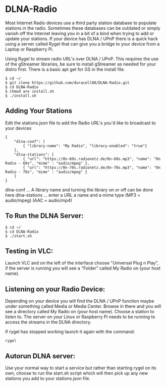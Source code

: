 # DLNA-Radio
Most Internet Radio devices use a third party station database to populate stations in the radio. Sometimes these databases can be outdated or simply vanish off the Internet leaving you in a bit of a bind when trying to add or update your stations. If your device has DLNA / UPnP there is a quick hack using a server called Rygel that can give you a bridge to your device from a Laptop or Raspberry Pi.

Using Rygel to stream radio URL's over DLNA / UPnP. This requires the use of the gStreamer libraries, be sure to install gStreamer as needed for your distro first. There is a basic apt get for GS in the install file.

```
$ cd ~/
$ git clone https://github.com/duracell80/DLNA-Radio.git
$ cd DLNA-Radio
$ chmod a+x install.sh
$ ./install.sh
```

## Adding Your Stations
Edit the stations.json file to add the Radio URL's you'd like to broadcast to your devices

```
{
    "dlna-conf": [
        { "library-name": "My Radio", "library-enabled": "true"}
    ],    
    "dlna-stations": [
        { "url": "https://0n-60s.radionetz.de/0n-60s.mp3", "name": "0n Radio - 60s", "mime" : "audio/mpeg" },
        { "url": "https://0n-70s.radionetz.de/0n-70s.mp3", "name": "0n Radio - 70s", "mime" : "audio/mpeg" }
    ]
}
```

dlna-conf ... A library name and turning the library on or off can be done here
dlna-stations ... enter a URL a name and a mime type (MP3 = audio/mpeg) (AAC = audio/mp4)

## To Run the DLNA Server:

```
$ cd ~/
$ cd DLNA-Radio
$ ./start.sh
```

## Testing in VLC:
Launch VLC and on the left of the interface choose "Universal Plug n Play", if the server is running you will see a "Folder" called My Radio on (your host name).

## Listening on your Radio Device:
Depending on your device you will find the DLNA / UPnP function maybe under something called Media or Media Center. Browse in there and you will see a directory called My Radio on (your host name). Choose a station to listen to. The server on your Linux or Raspberry Pi needs to be running to access the streams in the DLNA directory.
  
If rygel has stopped working launch it again with the command:
```
rygel
```

## Autorun DLNA server:
Use your normal way to start a service but rather than starting rygel on its own, choose to run the start.sh script which will then pick up any new stations you add to your stations.json file. 
